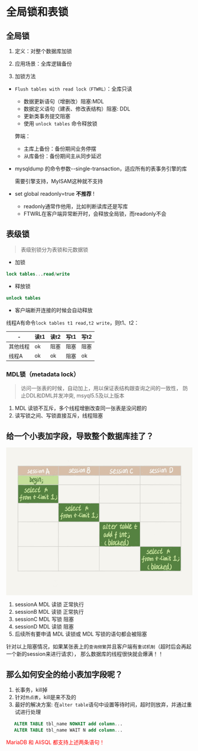 # 全局锁和表锁

## 全局锁

1. 定义：对整个数据库加锁

2. 应用场景：全库逻辑备份

3. 加锁方法

* `Flush tables with read lock（FTWRL）`：全库只读  
   
   * 数据更新语句（增删改）阻塞:MDL
   * 数据定义语句（建表、修改表结构）阻塞: DDL
   * 更新类事务提交阻塞
   * 使用 `unlock tables` 命令释放锁
  
   弊端：
   * 主库上备份：备份期间业务停摆
   * 从库备份：备份期间主从同步延迟

* mysqldump 的命令参数--single-transaction，适应所有的表事务引擎的库  
   
   需要引擎支持，MyISAM这种就不支持

* set global readonly=true  **不推荐** !
  
   * readonly通常作他用，比如判断读库还是写库
   * FTWRL在客户端异常断开时，会释放全局锁，而readonly不会  

## 表级锁

> 表级别锁分为表锁和元数据锁
> 
* 加锁
  
```sql
lock tables...read/write
```

* 释放锁
  
```sql
unlock tables 
```

* 客户端断开连接的时候会自动释放

线程A有命令`lock tables t1 read,t2 write`，则t1、t2：

|-|读t1|读t2|写t1|写t2|
|--------|----|----|---|----|
|其他线程|ok|阻塞|阻塞|阻塞|
|线程A|ok|ok|阻塞|ok |

### MDL锁（metadata lock）

> 访问一张表的时候，自动加上，用以保证表结构跟查询之间的一致性，
> 防止DDL和DML并发冲突,
> msyql5.5及以上版本

1. MDL 读锁不互斥，多个线程增删改查同一张表是没问题的
2. 读写锁之间、写锁直接互斥，线程阻塞

## 给一个小表加字段，导致整个数据库挂了？

<img src="images/IMG_0940.JPG" width = "600" height = "400" alt="图片名称" align=center />

1. sessionA MDL 读锁 正常执行
2. sessionB MDL 读锁 正常执行
3. sessionC MDL 写锁 阻塞
4. sessionD MDL 读锁 阻塞
5. 后续所有要申请 MDL 读锁或 MDL 写锁的语句都会被阻塞
   
针对以上阻塞情况，如果某张表上的`查询频繁`并且客户端有`重试机制`（超时后会再起一个新的session来进行请求），
那么数据库的线程很快就会爆满！！

## 那么如何安全的给小表加字段呢？

1. 长事务，kill掉
2. 针对`热点表`，kill是来不及的
3. 最好的解决方案: 在`alter table`语句中设置等待时间，超时则放弃，并通过重试进行处理
   
```sql
   ALTER TABLE tbl_name NOWAIT add column...
   ALTER TABLE tbl_name WAIT N add column...
```
<font color='#ff000'>MariaDB 和 AliSQL 都支持上述两条语句！</font>